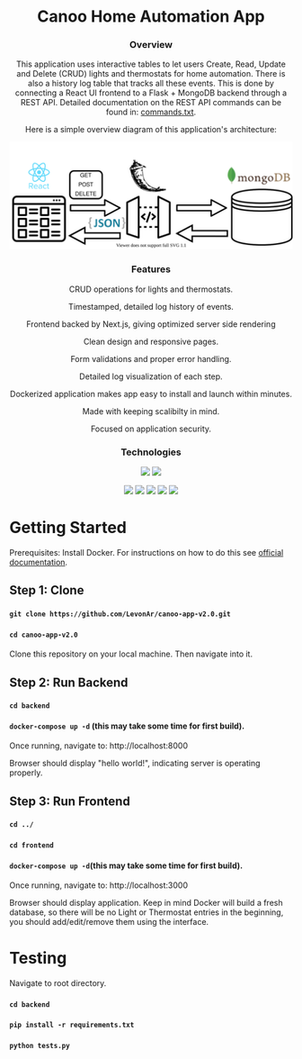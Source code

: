 <div align='center'>
  
# Canoo Home Automation App
  
### Overview
  
This application uses interactive tables to let users Create, Read, Update and Delete (CRUD) lights and thermostats for home automation. There is also a history log table that tracks all these events. This is done by connecting a React UI frontend to a Flask + MongoDB backend through a REST API. Detailed documentation on the REST API commands can be found in: [commands.txt](https://github.com/LevonAr/canoo-app-v2.0/blob/main/backend/commands.txt).

Here is a simple overview diagram of this application's architecture:

![Architecture Diagram](https://github.com/LevonAr/canoo-app-v2.0/blob/main/CanooDiagram.svg)
  

### Features

CRUD operations for lights and thermostats.
  
Timestamped, detailed log history of events.
  
Frontend backed by Next.js, giving optimized server side rendering
  
Clean design and responsive pages.
  
Form validations and proper error handling.
  
Detailed log visualization of each step.
  
Dockerized application makes app easy to install and launch within minutes.
  
Made with keeping scalibilty in mind.
  
Focused on application security.
  
  
### Technologies
  
![](https://img.shields.io/badge/Python-Language-informational?style=for-the-badge&logo=python&logoColor=white&color=2bbc8a)
![](https://img.shields.io/badge/Javascript-Language-informational?style=for-the-badge&logo=javascript&logoColor=white&color=2bbc8a)

![](https://img.shields.io/badge/Flask-Tool-informational?style=for-the-badge&logo=flask&logoColor=white&color=2bbc8a)
![](https://img.shields.io/badge/React-Tool-informational?style=for-the-badge&logo=react&logoColor=white&color=2bbc8a)
![](https://img.shields.io/badge/Docker-Tool-informational?style=for-the-badge&logo=docker&logoColor=white&color=2bbc8a)
![](https://img.shields.io/badge/MongoDB-Tool-informational?style=for-the-badge&logo=mongodb&logoColor=white&color=2bbc8a)
![](https://img.shields.io/badge/Next-Tool-informational?style=for-the-badge&logo=next.js&logoColor=white&color=2bbc8a)

</div>




# Getting Started

Prerequisites: Install Docker. For instructions on how to do this see [official documentation](https://docs.docker.com/get-docker/).

## Step 1: Clone

#### `git clone https://github.com/LevonAr/canoo-app-v2.0.git`

#### `cd canoo-app-v2.0`

Clone this repository on your local machine. Then navigate into it.

## Step 2: Run Backend

#### `cd backend`
#### `docker-compose up -d` (this may take some time for first build).
Once running, navigate to: http://localhost:8000

Browser should display "hello world!", indicating server is operating properly.

## Step 3: Run Frontend

#### `cd ../`
#### `cd frontend`
#### `docker-compose up -d`(this may take some time for first build).
Once running, navigate to: http://localhost:3000

Browser should display application. Keep in mind Docker will build a fresh database, so there will be no Light or Thermostat entries in the beginning, you should add/edit/remove them using the interface.


# Testing

Navigate to root directory.
#### `cd backend`
#### `pip install -r requirements.txt`
#### `python tests.py`
